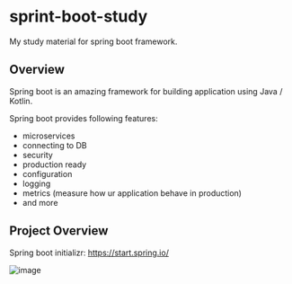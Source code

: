 # sprint-boot-study
My study material for spring boot framework.

## Overview
Spring boot is an amazing framework for building application using Java / Kotlin. 

Spring boot provides following features:
- microservices
- connecting to DB
- security
- production ready
- configuration
- logging
- metrics (measure how ur application behave in production)
- and more

## Project Overview
Spring boot initializr: https://start.spring.io/

![image](https://user-images.githubusercontent.com/25117204/161364747-cf204f00-d5cf-46bc-98c6-4b52467da465.png)
